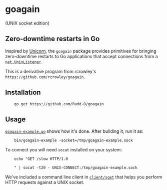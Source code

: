 goagain
=======

(UNIX socket edition)

Zero-downtime restarts in Go
----------------------------

Inspired by [Unicorn](http://unicorn.bogomips.org/), the `goagain` package provides primitives for bringing zero-downtime restarts to Go applications that accept connections from a [`net.UnixListener`](http://golang.org/pkg/net/#UnixListener).

This is a derivative program from rcrowley's `https://github.com/rcrowley/goagain`.

Installation
------------

        go get https://github.com/Rudd-O/goagain

Usage
-----

[`goagain-example.go`](https://github.com/Rudd-O/goagain/blob/master/goagain-example/main.go) shows how it's done.  After building it, run it as:

        bin/goagain-example -socket=/tmp/goagain-example.sock

To connect you will need `socat` installed on your system:

        echo "GET /slow HTTP/1.0
        
        " | socat -t20 - UNIX-CONNECT:/tmp/goagain-example.sock

We've included a command line client in [`client/sget`](client/sget) that helps you perform HTTP requests against a UNIX socket.

